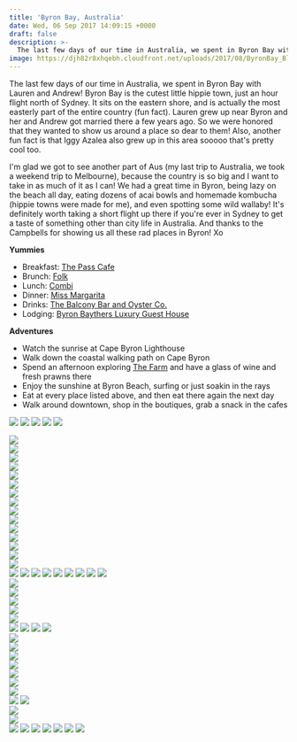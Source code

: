 ```yaml
---
title: 'Byron Bay, Australia'
date: Wed, 06 Sep 2017 14:09:15 +0000
draft: false
description: >-
  The last few days of our time in Australia, we spent in Byron Bay with Lauren and Andrew! Byron Bay is the cutest little hippie town, just an hour flight north of Sydney.
image: https://djh82r8xhqebh.cloudfront.net/uploads/2017/08/ByronBay_Blog-43.jpg
---
```


The last few days of our time in Australia, we spent in Byron Bay with Lauren and Andrew! Byron Bay is the cutest little hippie town, just an hour flight north of Sydney. It sits on the eastern shore, and is actually the most easterly part of the entire country (fun fact). Lauren grew up near Byron and her and Andrew got married there a few years ago. So we were honored that they wanted to show us around a place so dear to them! Also, another fun fact is that Iggy Azalea also grew up in this area sooooo that's pretty cool too.

I'm glad we got to see another part of Aus (my last trip to Australia, we took a weekend trip to Melbourne), because the country is so big and I want to take in as much of it as I can! We had a great time in Byron, being lazy on the beach all day, eating dozens of acai bowls and homemade kombucha (hippie towns were made for me), and even spotting some wild wallaby! It's definitely worth taking a short flight up there if you're ever in Sydney to get a taste of something other than city life in Australia. And thanks to the Campbells for showing us all these rad places in Byron! Xo

**Yummies**

- Breakfast: [The Pass Cafe](https://www.instagram.com/thepasscafebyronbay/?hl=en)
- Brunch: [Folk](https://www.instagram.com/folkbyronbay/?hl=en)
- Lunch: [Combi](https://www.instagram.com/wearecombi/?hl=en)
- Dinner: [Miss Margarita](https://www.instagram.com/missmargarita_byronbay/?hl=en)
- Drinks: [The Balcony Bar and Oyster Co.](https://www.instagram.com/balconybyronbay/?hl=en)
- Lodging: [Byron Baythers Luxury Guest House](https://www.instagram.com/byronbaythersluxuryguesthouse/?hl=en)

**Adventures**

- Watch the sunrise at Cape Byron Lighthouse
- Walk down the coastal walking path on Cape Byron
- Spend an afternoon exploring [The Farm](https://www.instagram.com/explore/locations/944609092/the-farm-byron-bay/?hl=en) and have a glass of wine and fresh prawns there
- Enjoy the sunshine at Byron Beach, surfing or just soakin in the rays
- Eat at every place listed above, and then eat there again the next day
- Walk around downtown, shop in the boutiques, grab a snack in the cafes

![](https://djh82r8xhqebh.cloudfront.net/uploads/2017/08/ByronBay_Blog-40.jpg) ![](https://djh82r8xhqebh.cloudfront.net/uploads/2017/08/ByronBay_Blog-39.jpg) ![](https://djh82r8xhqebh.cloudfront.net/uploads/2017/08/ByronBay_Blog-41.jpg) ![](https://djh82r8xhqebh.cloudfront.net/uploads/2017/08/ByronBay_Blog-32.jpg) ![](https://djh82r8xhqebh.cloudfront.net/uploads/2017/08/ByronBay_Blog-3.jpg) <div class="flex-ns mhn2-ns mb3"> <div class="ph2-ns w-50-ns"> ![](https://djh82r8xhqebh.cloudfront.net/uploads/2017/08/ByronBay_Blog-13.jpg)</div> <div class="ph2-ns w-50-ns"> ![](https://djh82r8xhqebh.cloudfront.net/uploads/2017/08/ByronBay_Blog-2.jpg)</div> </div> <div class="flex-ns mhn2-ns mb3"> <div class="ph2-ns w-50-ns"> ![](https://djh82r8xhqebh.cloudfront.net/uploads/2017/08/ByronBay_Blog-1.jpg)</div> <div class="ph2-ns w-50-ns"> ![](https://djh82r8xhqebh.cloudfront.net/uploads/2017/08/ByronBay_Blog-12.jpg)</div> </div> ![](https://djh82r8xhqebh.cloudfront.net/uploads/2017/08/ByronBay_Blog-7.jpg) <div class="flex-ns mhn2-ns mb3"> <div class="ph2-ns w-50-ns"> ![](https://djh82r8xhqebh.cloudfront.net/uploads/2017/08/ByronBay_Blog-14.jpg)</div> <div class="ph2-ns w-50-ns"> ![](https://djh82r8xhqebh.cloudfront.net/uploads/2017/08/ByronBay_Blog-6.jpg)</div> </div> ![](https://djh82r8xhqebh.cloudfront.net/uploads/2017/08/ByronBay_Blog-5.jpg) <div class="flex-ns mhn2-ns mb3"> <div class="ph2-ns w-50-ns"> ![](https://djh82r8xhqebh.cloudfront.net/uploads/2017/08/ByronBay_Blog-15.jpg)</div> <div class="ph2-ns w-50-ns"> ![](https://djh82r8xhqebh.cloudfront.net/uploads/2017/08/ByronBay_Blog-4.jpg)</div> </div> ![](https://djh82r8xhqebh.cloudfront.net/uploads/2017/08/ByronBay_Blog-10.jpg) <div class="flex-ns mhn2-ns mb3"> <div class="ph2-ns w-50-ns"> ![](https://djh82r8xhqebh.cloudfront.net/uploads/2017/08/ByronBay_Blog-8.jpg)</div> <div class="ph2-ns w-50-ns"> ![](https://djh82r8xhqebh.cloudfront.net/uploads/2017/08/ByronBay_Blog-11.jpg)</div> </div> <div class="flex-ns mhn2-ns mb3"> <div class="ph2-ns w-50-ns"> ![](https://djh82r8xhqebh.cloudfront.net/uploads/2017/08/ByronBay_Blog-9.jpg)</div> <div class="ph2-ns w-50-ns"> ![](https://djh82r8xhqebh.cloudfront.net/uploads/2017/08/ByronBay_Blog-17.jpg)</div> </div> ![](https://djh82r8xhqebh.cloudfront.net/uploads/2017/08/ByronBay_Blog-16.jpg) ![](https://djh82r8xhqebh.cloudfront.net/uploads/2017/08/ByronBay_Blog-19.jpg) ![](https://djh82r8xhqebh.cloudfront.net/uploads/2017/08/ByronBay_Blog-20.jpg) ![](https://djh82r8xhqebh.cloudfront.net/uploads/2017/08/ByronBay_Blog-22.jpg) ![](https://djh82r8xhqebh.cloudfront.net/uploads/2017/08/ByronBay_Blog-21.jpg) ![](https://djh82r8xhqebh.cloudfront.net/uploads/2017/08/ByronBay_Blog-25.jpg) ![](https://djh82r8xhqebh.cloudfront.net/uploads/2017/08/ByronBay_Blog-23.jpg) ![](https://djh82r8xhqebh.cloudfront.net/uploads/2017/08/ByronBay_Blog-29.jpg) ![](https://djh82r8xhqebh.cloudfront.net/uploads/2017/08/ByronBay_Blog-27.jpg) <div class="flex-ns mhn2-ns mb3"> <div class="ph2-ns w-50-ns"> ![](https://djh82r8xhqebh.cloudfront.net/uploads/2017/08/ByronBay_Blog-30.jpg)</div> <div class="ph2-ns w-50-ns"> ![](https://djh82r8xhqebh.cloudfront.net/uploads/2017/08/ByronBay_Blog-18.jpg)</div> </div> ![](https://djh82r8xhqebh.cloudfront.net/uploads/2017/08/ByronBay_Blog-33.jpg) <div class="flex-ns mhn2-ns mb3"> <div class="ph2-ns w-50-ns"> ![](https://djh82r8xhqebh.cloudfront.net/uploads/2017/08/ByronBay_Blog-34.jpg)</div> <div class="ph2-ns w-50-ns"> ![](https://djh82r8xhqebh.cloudfront.net/uploads/2017/08/ByronBay_Blog-36.jpg)</div> </div> ![](https://djh82r8xhqebh.cloudfront.net/uploads/2017/08/ByronBay_Blog-37.jpg) ![](https://djh82r8xhqebh.cloudfront.net/uploads/2017/08/ByronBay_Blog-35.jpg) ![](https://djh82r8xhqebh.cloudfront.net/uploads/2017/08/ByronBay_Blog-38.jpg) ![](https://djh82r8xhqebh.cloudfront.net/uploads/2017/08/ByronBay_Blog-59.jpg) <div class="flex-ns mhn2-ns mb3"> <div class="ph2-ns w-50-ns"> ![](https://djh82r8xhqebh.cloudfront.net/uploads/2017/08/ByronBay_Blog-58.jpg)</div> <div class="ph2-ns w-50-ns"> ![](https://djh82r8xhqebh.cloudfront.net/uploads/2017/08/ByronBay_Blog-57.jpg)</div> </div> <div class="flex-ns mhn2-ns mb3"> <div class="ph2-ns w-50-ns"> ![](https://djh82r8xhqebh.cloudfront.net/uploads/2017/08/ByronBay_Blog-60.jpg)</div> <div class="ph2-ns w-50-ns"> ![](https://djh82r8xhqebh.cloudfront.net/uploads/2017/08/ByronBay_Blog-56.jpg)</div> </div> ![](https://djh82r8xhqebh.cloudfront.net/uploads/2017/08/ByronBay_Blog-50.jpg) <div class="flex-ns mhn2-ns mb3"> <div class="ph2-ns w-50-ns"> ![](https://djh82r8xhqebh.cloudfront.net/uploads/2017/08/ByronBay_Blog-55.jpg)</div> <div class="ph2-ns w-50-ns"> ![](https://djh82r8xhqebh.cloudfront.net/uploads/2017/08/ByronBay_Blog-52.jpg)</div> </div> ![](https://djh82r8xhqebh.cloudfront.net/uploads/2017/08/ByronBay_Blog-44.jpg) ![](https://djh82r8xhqebh.cloudfront.net/uploads/2017/08/ByronBay_Blog-43.jpg) <div class="flex-ns mhn2-ns mb3"> <div class="ph2-ns w-50-ns"> ![](https://djh82r8xhqebh.cloudfront.net/uploads/2017/08/ByronBay_Blog-51.jpg)</div> <div class="ph2-ns w-50-ns"> ![](https://djh82r8xhqebh.cloudfront.net/uploads/2017/08/ByronBay_Blog-48.jpg)</div> </div> ![](https://djh82r8xhqebh.cloudfront.net/uploads/2017/08/ByronBay_Blog-47.jpg) ![](https://djh82r8xhqebh.cloudfront.net/uploads/2017/08/ByronBay_Blog-45.jpg) ![](https://djh82r8xhqebh.cloudfront.net/uploads/2017/08/ByronBay_Blog-49.jpg) ![](https://djh82r8xhqebh.cloudfront.net/uploads/2017/08/ByronBay_Blog-54.jpg) ![](https://djh82r8xhqebh.cloudfront.net/uploads/2017/08/ByronBay_Blog-61.jpg) ![](https://djh82r8xhqebh.cloudfront.net/uploads/2017/08/ByronBay_Blog-64.jpg) ![](https://djh82r8xhqebh.cloudfront.net/uploads/2017/08/ByronBay_Blog-62.jpg)